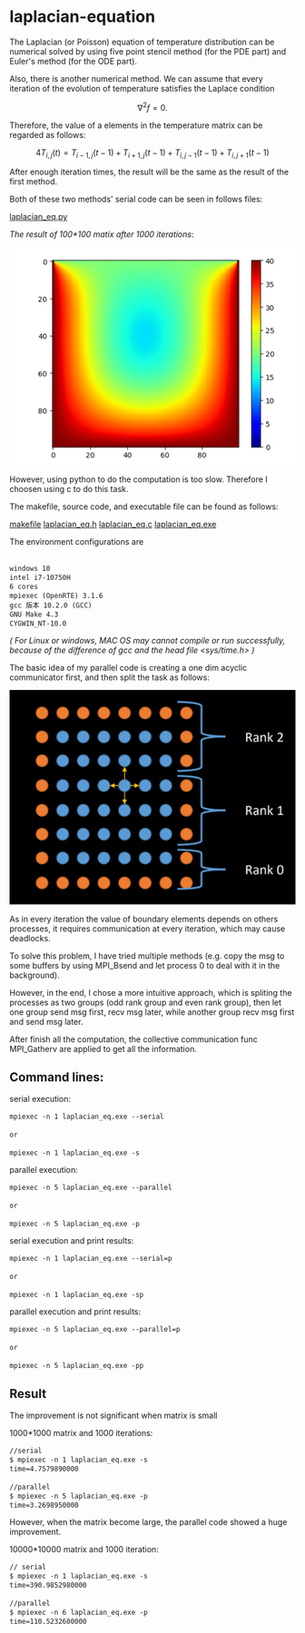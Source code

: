 # laplacian-equation

The Laplacian (or Poisson) equation of temperature distribution can be numerical solved by using five point stencil method (for the PDE part) and  Euler's method (for the ODE part). 

Also, there is another numerical method. We can assume that every iteration of the evolution of temperature satisfies the Laplace condition

$${\displaystyle \nabla ^{2}f=0.}$$

Therefore, the value of a elements in the temperature matrix can be regarded as follows:

$$
4 T_{i, j}(t)= T_{i-1, j}(t-1)+T_{i+1, j}(t-1)+T_{i, j-1}(t-1)+T_{i, j+1}(t-1)
$$


After enough iteration times, the result will be the same as the result of the first method.

Both of these two methods' serial code can be seen in follows files:

<a href="https://github.com/Zhou-Shu/5001HW2/blob/main/laplacian_eq.py">laplacian_eq.py</a>


_The result of 100*100 matix after 1000 iterations_:


![](images/2020-11-13-23-08-53.png)

However, using python to do the computation is too slow. Therefore I choosen using c to do this task.

The makefile, source code, and executable file can be found as follows:

<a href="https://github.com/Zhou-Shu/5001HW2/blob/main/makefile">makefile</a>
<a href="https://github.com/Zhou-Shu/5001HW2/blob/main/laplacian_eq.h">laplacian_eq.h</a>
<a href="https://github.com/Zhou-Shu/5001HW2/blob/main/laplacian_eq.c">laplacian_eq.c</a>
<a href="https://github.com/Zhou-Shu/5001HW2/blob/main/laplacian_eq.exe">laplacian_eq.exe</a>

The environment configurations are

```shell

windows 10
intel i7-10750H 
6 cores
mpiexec (OpenRTE) 3.1.6
gcc 版本 10.2.0 (GCC)
GNU Make 4.3
CYGWIN_NT-10.0
```

_( For Linux or windows, MAC OS may cannot compile or run successfully, because of the difference of gcc and the head file <sys/time.h> )_


The basic idea of my parallel code is creating a one dim acyclic communicator first, and then split the task as follows: 

![](images/2020-11-13-23-44-23.png)

As in every iteration the value of boundary elements depends on others processes, it requires communication at every iteration, which may cause deadlocks. 

To solve this problem, I have tried multiple methods (e.g. copy the msg to some buffers by using MPI_Bsend and let process 0 to deal with it in the background). 

However, in the end, I chose a more intuitive approach, which is spliting the processes as two groups (odd rank group and even rank group), then let one group send msg first, recv msg later, while another group recv msg first and send msg later.

After finish all the computation, the collective communication func MPI_Gatherv are applied to get all the information.


## Command lines:

serial execution: 

```shell
mpiexec -n 1 laplacian_eq.exe --serial

or

mpiexec -n 1 laplacian_eq.exe -s
```

parallel execution: 

```shell
mpiexec -n 5 laplacian_eq.exe --parallel

or

mpiexec -n 5 laplacian_eq.exe -p
```

serial execution and print results:

```shell
mpiexec -n 1 laplacian_eq.exe --serial=p

or

mpiexec -n 1 laplacian_eq.exe -sp
```


parallel execution and print results:

```shell
mpiexec -n 5 laplacian_eq.exe --parallel=p

or

mpiexec -n 5 laplacian_eq.exe -pp
```

## Result

The improvement is not significant when matrix is small

1000*1000 matrix and 1000 iterations:

```shell
//serial
$ mpiexec -n 1 laplacian_eq.exe -s
time=4.7579890000

//parallel
$ mpiexec -n 5 laplacian_eq.exe -p
time=3.2698950000
```

However, when the matrix become large, the parallel code showed a huge improvement.

10000*10000 matrix and 1000 iteration:

```shell
// serial
$ mpiexec -n 1 laplacian_eq.exe -s
time=390.9852980000

//parallel
$ mpiexec -n 6 laplacian_eq.exe -p
time=110.5232600000
```

